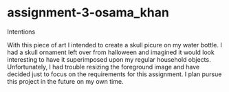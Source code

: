 # assignment-3-osama_khan

Intentions

With this piece of art I intended to create a skull picure on my water bottle. I had a skull ornament left over from halloween and imagined it would look interesting to have it superimposed upon my regular household objects. Unfortunately, I had trouble resizing the foreground image and have decided just to focus on the requirements for this assignment. I plan pursue this project in the future on my own time.
